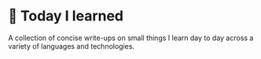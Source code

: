 # :pencil: Today I learned

A collection of concise write-ups on small things I learn day to day across a variety of languages and technologies.
